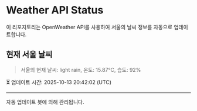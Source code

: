 
# Weather API Status

이 리포지토리는 OpenWeather API를 사용하여 서울의 날씨 정보를 자동으로 업데이트합니다.

## 현재 서울 날씨
> 서울의 현재 날씨: light rain, 온도: 15.87°C, 습도: 92%

⏳ 업데이트 시간: 2025-10-13 20:42:02 (UTC)

---
자동 업데이트 봇에 의해 관리됩니다.
